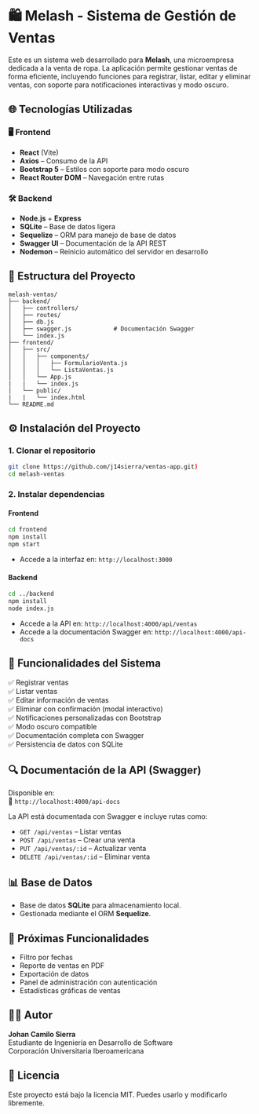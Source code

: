 
# 🛍️ Melash - Sistema de Gestión de Ventas

Este es un sistema web desarrollado para **Melash**, una microempresa dedicada a la venta de ropa. La aplicación permite gestionar ventas de forma eficiente, incluyendo funciones para registrar, listar, editar y eliminar ventas, con soporte para notificaciones interactivas y modo oscuro. 

## 🌐 Tecnologías Utilizadas

### 🖥️ Frontend
- **React** (Vite)
- **Axios** – Consumo de la API
- **Bootstrap 5** – Estilos con soporte para modo oscuro
- **React Router DOM** – Navegación entre rutas

### 🛠️ Backend
- **Node.js** + **Express**
- **SQLite** – Base de datos ligera
- **Sequelize** – ORM para manejo de base de datos
- **Swagger UI** – Documentación de la API REST
- **Nodemon** – Reinicio automático del servidor en desarrollo

## 📁 Estructura del Proyecto

```
melash-ventas/
├── backend/
│   ├── controllers/
│   ├── routes/
│   ├── db.js
│   ├── swagger.js            # Documentación Swagger
│   └── index.js
├── frontend/
│   ├── src/
│   │   ├── components/
│   │   │   ├── FormularioVenta.js
│   │   │   └── ListaVentas.js
│   │   └── App.js
|   |   └── index.js
│   └── public/
|   |   └── index.html
└── README.md
```

## ⚙️ Instalación del Proyecto

### 1. Clonar el repositorio

```bash
git clone https://github.com/j14sierra/ventas-app.git)
cd melash-ventas
```

### 2. Instalar dependencias

#### Frontend

```bash
cd frontend
npm install
npm start
```
- Accede a la interfaz en: `http://localhost:3000`

#### Backend

```bash
cd ../backend
npm install
node index.js
```

- Accede a la API en: `http://localhost:4000/api/ventas`
- Accede a la documentación Swagger en: `http://localhost:4000/api-docs`



## 🧩 Funcionalidades del Sistema

✅ Registrar ventas  
✅ Listar ventas  
✅ Editar información de ventas  
✅ Eliminar con confirmación (modal interactivo)  
✅ Notificaciones personalizadas con Bootstrap  
✅ Modo oscuro compatible  
✅ Documentación completa con Swagger  
✅ Persistencia de datos con SQLite

## 🔍 Documentación de la API (Swagger)

Disponible en:  
🔗 `http://localhost:4000/api-docs`

La API está documentada con Swagger e incluye rutas como:

- `GET /api/ventas` – Listar ventas
- `POST /api/ventas` – Crear una venta
- `PUT /api/ventas/:id` – Actualizar venta
- `DELETE /api/ventas/:id` – Eliminar venta

## 📊 Base de Datos

- Base de datos **SQLite** para almacenamiento local.
- Gestionada mediante el ORM **Sequelize**.

## 🚧 Próximas Funcionalidades

- Filtro por fechas
- Reporte de ventas en PDF
- Exportación de datos
- Panel de administración con autenticación
- Estadísticas gráficas de ventas

## 👨‍💻 Autor

**Johan Camilo Sierra**  
Estudiante de Ingeniería en Desarrollo de Software  
Corporación Universitaria Iberoamericana

## 📄 Licencia

Este proyecto está bajo la licencia MIT. Puedes usarlo y modificarlo libremente.
